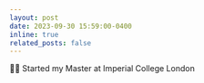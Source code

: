 ```yaml
---
layout: post
date: 2023-09-30 15:59:00-0400
inline: true
related_posts: false
---
```


🎉🎉 Started my Master at Imperial College London
